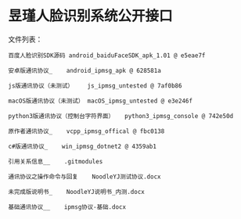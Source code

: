 # 昱瑾人脸识别系统公开接口
文件列表：

	百度人脸识别SDK源码	android_baiduFaceSDK_apk_1.01 @ e5eae7f	

	安卓版通讯协议_	android_ipmsg_apk @ 628581a	

	js版通讯协议（未测试）	js_ipmsg_untested @ 7af0b86	

	macOS版通讯协议（未测试）	macOS_ipmsg_untested @ e3e246f	

	python3版通讯协议（控制台字符界面）	python3_ipmsg_console @ 742e50d	

	原作者通讯协议_	vcpp_ipmsg_offical @ fbc0138

	c#版通讯协议_	win_ipmsg_dotnet2 @ 4359ab1

	引用关系信息__	.gitmodules

	通讯协议之操作命令与回复	NoodleYJ测试协议.docx	

	未完成版说明书_	NoodleYJ说明书_内测.docx

	基础通讯协议__	ipmsg协议-基础.docx
